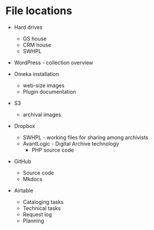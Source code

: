 # File locations

- Hard drives
    - GS house
    - CRM house
    - SWHPL

- WordPress - collection overview

- Omeka installation
    - web-size images
    - Plugin documentation

- S3
    - archival images

- Dropbox
    - SWHPL - working files for sharing among archivists
    - AvantLogic - Digital Archive technology
        - PHP source code

- GitHub
    - Source code
    - Mkdocs

- Airtable
    - Cataloging tasks
    - Technical tasks
    - Request log
    - Planning



